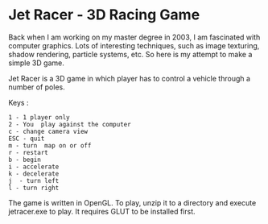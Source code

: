 Jet Racer - 3D Racing Game
==========================

Back when I am working on my master degree in 2003, I am fascinated with computer graphics. Lots of interesting techniques, such as image texturing, shadow rendering, particle systems, etc. So here is my attempt to make a simple 3D game.

Jet Racer is a 3D game in which player has to control a vehicle through a number of poles.

Keys :

```
1 - 1 player only
2 - You  play against the computer
c - change camera view
ESC - quit
m - turn  map on or off
r - restart
b - begin
i - accelerate
k - decelerate
j  - turn left
l - turn right

```

The game is written in OpenGL. To play, unzip it to a directory and execute jetracer.exe to
play. It requires GLUT to be installed first.
